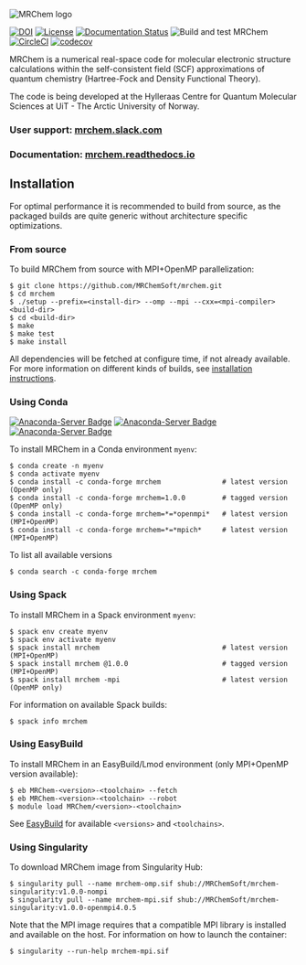 ![MRChem logo](https://github.com/MRChemSoft/mrchem/raw/master/doc/gfx/logo_full.png)

[![DOI](https://zenodo.org/badge/DOI/10.5281/zenodo.3606659.svg)](https://doi.org/10.5281/zenodo.3606659)
[![License](https://img.shields.io/badge/license-%20LGPLv3-blue.svg)](../master/LICENSE)
[![Documentation Status](https://readthedocs.org/projects/mrchem/badge/?version=latest)](http://mrchem.readthedocs.io/en/latest/?badge=latest)
![Build and test MRChem](https://github.com/MRChemSoft/mrchem/workflows/Build%20and%20test%20MRChem/badge.svg)
[![CircleCI](https://circleci.com/gh/MRChemSoft/mrchem/tree/master.svg?style=svg)](https://circleci.com/gh/MRChemSoft/mrchem/tree/master)
[![codecov](https://codecov.io/gh/MRChemSoft/mrchem/branch/master/graph/badge.svg)](https://codecov.io/gh/MRChemSoft/mrchem)

MRChem is a numerical real-space code for molecular electronic structure
calculations within the self-consistent field (SCF) approximations of quantum
chemistry (Hartree-Fock and Density Functional Theory).

The code is being developed at the Hylleraas Centre for Quantum Molecular
Sciences at UiT - The Arctic University of Norway.

### User support: [mrchem.slack.com](https://join.slack.com/t/mrchem/shared_invite/enQtNTI3MjMzNjM0NTk0LWNkODZjNTMwYmM4NmRmODExMjQzMDc3NThlMzNmNmIyNWQwM2YwOGY0OWY4NmNmNzE4ZmM2NzgxYzUzNDg3NDM)
### Documentation: [mrchem.readthedocs.io](http://mrchem.readthedocs.io)


## Installation

For optimal performance it is recommended to build from source, as the packaged
builds are quite generic without architecture specific optimizations.


### From source

To build MRChem from source with MPI+OpenMP parallelization:

    $ git clone https://github.com/MRChemSoft/mrchem.git
    $ cd mrchem
    $ ./setup --prefix=<install-dir> --omp --mpi --cxx=<mpi-compiler> <build-dir>
    $ cd <build-dir>
    $ make
    $ make test
    $ make install

All dependencies will be fetched at configure time, if not already available.
For more information on different kinds of builds, see
[installation instructions](http://mrchem.readthedocs.io/en/latest/installation.html).


### Using Conda

[![Anaconda-Server Badge](https://anaconda.org/conda-forge/mrchem/badges/version.svg)](https://anaconda.org/conda-forge/mrchem)
[![Anaconda-Server Badge](https://anaconda.org/conda-forge/mrchem/badges/latest_release_date.svg)](https://anaconda.org/conda-forge/mrchem)
[![Anaconda-Server Badge](https://anaconda.org/conda-forge/mrchem/badges/downloads.svg)](https://anaconda.org/conda-forge/mrchem)

To install MRChem in a Conda environment `myenv`:

    $ conda create -n myenv
    $ conda activate myenv
    $ conda install -c conda-forge mrchem               # latest version (OpenMP only)
    $ conda install -c conda-forge mrchem=1.0.0         # tagged version (OpenMP only)
    $ conda install -c conda-forge mrchem=*=*openmpi*   # latest version (MPI+OpenMP)
    $ conda install -c conda-forge mrchem=*=*mpich*     # latest version (MPI+OpenMP)

To list all available versions

    $ conda search -c conda-forge mrchem


### Using Spack

To install MRChem in a Spack environment `myenv`:

    $ spack env create myenv
    $ spack env activate myenv
    $ spack install mrchem                              # latest version (MPI+OpenMP)
    $ spack install mrchem @1.0.0                       # tagged version (MPI+OpenMP)
    $ spack install mrchem -mpi                         # latest version (OpenMP only)

For information on available Spack builds:

    $ spack info mrchem


### Using EasyBuild

To install MRChem in an EasyBuild/Lmod environment (only MPI+OpenMP version
available):

    $ eb MRChem-<version>-<toolchain> --fetch
    $ eb MRChem-<version>-<toolchain> --robot
    $ module load MRChem/<version>-<toolchain>

See
[EasyBuild](https://github.com/easybuilders/easybuild-easyconfigs/tree/develop/easybuild/easyconfigs/m/MRChem)
for available `<versions>` and `<toolchains>`.


### Using Singularity

To download MRChem image from Singularity Hub:

    $ singularity pull --name mrchem-omp.sif shub://MRChemSoft/mrchem-singularity:v1.0.0-nompi
    $ singularity pull --name mrchem-mpi.sif shub://MRChemSoft/mrchem-singularity:v1.0.0-openmpi4.0.5

Note that the MPI image requires that a compatible MPI library is installed and
available on the host. For information on how to launch the container:

    $ singularity --run-help mrchem-mpi.sif

